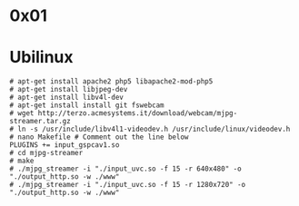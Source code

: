 0x01
==

# Ubilinux

    # apt-get install apache2 php5 libapache2-mod-php5
    # apt-get install libjpeg-dev
    # apt-get install libv4l-dev
    # apt-get install install git fswebcam
    # wget http://terzo.acmesystems.it/download/webcam/mjpg-streamer.tar.gz
    # ln -s /usr/include/libv4l1-videodev.h /usr/include/linux/videodev.h
    # nano Makefile # Comment out the line below
    PLUGINS += input_gspcav1.so
    # cd mjpg-streamer
    # make
    # ./mjpg_streamer -i "./input_uvc.so -f 15 -r 640x480" -o "./output_http.so -w ./www"
    # ./mjpg_streamer -i "./input_uvc.so -f 15 -r 1280x720" -o "./output_http.so -w ./www"
    
